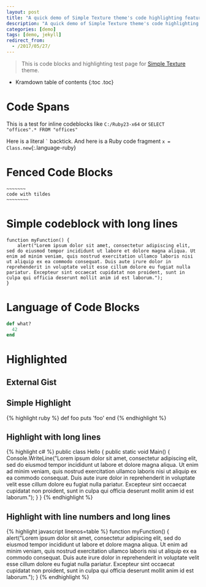 ```yaml
---
layout: post
title: "A quick demo of Simple Texture theme's code highlighting features"
description: "A quick demo of Simple Texture theme's code highlighting features"
categories: [demo]
tags: [demo, jekyll]
redirect_from:
  - /2017/05/27/
---
```


> This is code blocks and highlighting test page for [Simple Texture][Simple Texture] theme.

* Kramdown table of contents
{:toc .toc}

# Code Spans

This is a test for inline codeblocks like `C:/Ruby23-x64` or `SELECT  "offices".* FROM "offices" `

Here is a literal `` ` `` backtick.
And here is a Ruby code fragment `x = Class.new`{:.language-ruby}

# Fenced Code Blocks

~~~~~~~~~~~~
~~~~~~~
code with tildes
~~~~~~~~
~~~~~~~~~~~~~~~~~~

# Simple codeblock with long lines

    function myFunction() {
        alert("Lorem ipsum dolor sit amet, consectetur adipiscing elit, sed do eiusmod tempor incididunt ut labore et dolore magna aliqua. Ut enim ad minim veniam, quis nostrud exercitation ullamco laboris nisi ut aliquip ex ea commodo consequat. Duis aute irure dolor in reprehenderit in voluptate velit esse cillum dolore eu fugiat nulla pariatur. Excepteur sint occaecat cupidatat non proident, sunt in culpa qui officia deserunt mollit anim id est laborum.");
    }

# Language of Code Blocks

~~~ ruby
def what?
  42
end
~~~

# Highlighted

## External Gist

<script src="https://gist.github.com/yizeng/9b871ad619e6dcdcc0545cac3101f361.js"></script>

## Simple Highlight

{% highlight ruby %}
def foo
  puts 'foo'
end
{% endhighlight %}

## Highlight with long lines

{% highlight c# %}
public class Hello {
    public static void Main() {
        Console.WriteLine("Lorem ipsum dolor sit amet, consectetur adipiscing elit, sed do eiusmod tempor incididunt ut labore et dolore magna aliqua. Ut enim ad minim veniam, quis nostrud exercitation ullamco laboris nisi ut aliquip ex ea commodo consequat. Duis aute irure dolor in reprehenderit in voluptate velit esse cillum dolore eu fugiat nulla pariatur. Excepteur sint occaecat cupidatat non proident, sunt in culpa qui officia deserunt mollit anim id est laborum.");
    }
}
{% endhighlight %}

## Highlight with line numbers and long lines

{% highlight javascript linenos=table %}
function myFunction() {
    alert("Lorem ipsum dolor sit amet, consectetur adipiscing elit, sed do eiusmod tempor incididunt ut labore et dolore magna aliqua. Ut enim ad minim veniam, quis nostrud exercitation ullamco laboris nisi ut aliquip ex ea commodo consequat. Duis aute irure dolor in reprehenderit in voluptate velit esse cillum dolore eu fugiat nulla pariatur. Excepteur sint occaecat cupidatat non proident, sunt in culpa qui officia deserunt mollit anim id est laborum.");
}
{% endhighlight %}

[^1]: This is a footnote.

[kramdown]: https://kramdown.gettalong.org/
[Simple Texture]: https://github.com/yizeng/jekyll-theme-simple-texture
